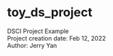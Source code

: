 # toy_ds_project
DSCI Project Example <br />
Project creation date: Feb 12, 2022 <br />
Author: Jerry Yan <br />

